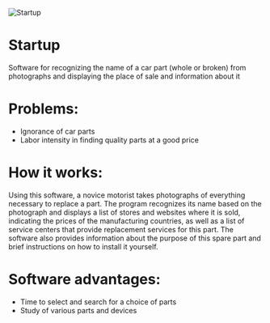 ![Startup](https://zubilo-perm.ru/data/big/zapchasti_ikonka.jpg)
# Startup
Software for recognizing the name of a car part (whole or broken) from photographs and displaying the place of sale and information about it
# Problems:
- Ignorance of car parts
- Labor intensity in finding quality parts at a good price
# How it works:
  Using this software, a novice motorist takes photographs of everything necessary to replace a part. The program recognizes its name based on the photograph and displays a list of stores and websites where it is sold, indicating the prices of the manufacturing countries, as well as a list of service centers that provide replacement services for this part. The software also provides information about the purpose of this spare part and brief instructions on how to install it yourself.
 # Software advantages:
- Time to select and search for a choice of parts
- Study of various parts and devices 

